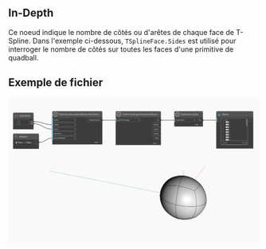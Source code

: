 ## In-Depth
Ce noeud indique le nombre de côtés ou d'arêtes de chaque face de T-Spline.
Dans l'exemple ci-dessous, `TSplineFace.Sides` est utilisé pour interroger le nombre de côtés sur toutes les faces d'une primitive de quadball.

## Exemple de fichier

![Example](./Autodesk.DesignScript.Geometry.TSpline.TSplineFace.Sides_img.jpg)
